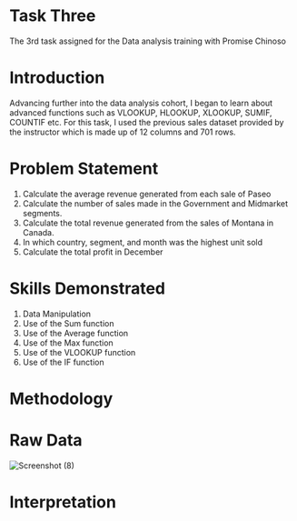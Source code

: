# Task Three
The 3rd task assigned for the Data analysis training with Promise Chinoso

# Introduction
Advancing further into the data analysis cohort, I began to learn about advanced functions such as VLOOKUP, HLOOKUP, XLOOKUP, SUMIF, COUNTIF etc. For this task, I used the previous sales dataset provided by the instructor which is made up of 12 columns and 701 rows. 

# Problem Statement
1. Calculate the average revenue generated from each sale of Paseo
2. Calculate the number of sales made in the Government and Midmarket segments.
3. Calculate the total revenue generated from the sales of Montana in Canada.
4. In which country, segment, and month was the highest unit sold
5. Calculate the total profit in December

# Skills Demonstrated
1. Data Manipulation
2. Use of the Sum function
3. Use of the Average function
4. Use of the Max function
5. Use of the VLOOKUP function
6. Use of the IF function

# Methodology

# Raw Data
![Screenshot (8)](https://github.com/Yomeh/Data-Analysis-Cohort-3_Task3/assets/140501792/d9f26ffa-4738-400f-ac3b-75476c1e72d5)
# Interpretation


